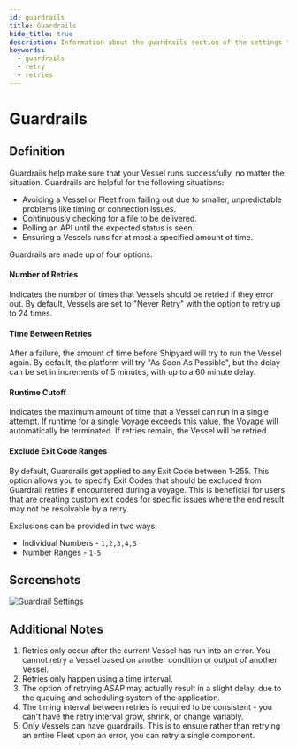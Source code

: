 ```yaml
---
id: guardrails
title: Guardrails
hide_title: true
description: Information about the guardrails section of the settings tab.
keywords:
  - guardrails
  - retry
  - retries
---
```


# Guardrails

## Definition

Guardrails help make sure that your Vessel runs successfully, no matter the situation. Guardrails are helpful for the following situations:
-  Avoiding a Vessel or Fleet from failing out due to smaller, unpredictable problems like timing or connection issues.
-  Continuously checking for a file to be delivered.
-  Polling an API until the expected status is seen.
-  Ensuring a Vessels runs for at most a specified amount of time.

Guardrails are made up of four options:

#### Number of Retries

Indicates the number of times that Vessels should be retried if they error out. By default, Vessels are set to "Never Retry" with the option to retry up to 24 times.

#### Time Between Retries

After a failure, the amount of time before Shipyard will try to run the Vessel again. By default, the platform will try "As Soon As Possible", but the delay can be set in increments of 5 minutes, with up to a 60 minute delay.

#### Runtime Cutoff

Indicates the maximum amount of time that a Vessel can run in a single attempt.
If runtime for a single Voyage exceeds this value, the Voyage will automatically
be terminated.
If retries remain, the Vessel will be retried.

#### Exclude Exit Code Ranges
By default, Guardrails get applied to any Exit Code between 1-255. This option allows you to specify Exit Codes that should be excluded from Guardrail retries if encountered during a voyage. This is beneficial for users that are creating custom exit codes for specific issues where the end result may not be resolvable by a retry.

Exclusions can be provided in two ways:
- Individual Numbers - `1,2,3,4,5`
- Number Ranges - `1-5`

## Screenshots

![Guardrail Settings](./GuardrailsRuntimeCutoff.png)

## Additional Notes

1. Retries only occur after the current Vessel has run into an error. You cannot retry a Vessel based on another condition or output of another Vessel.
2. Retries only happen using a time interval.
3. The option of retrying ASAP may actually result in a slight delay, due to the queuing and scheduling system of the application.
4. The timing interval between retries is required to be consistent - you can't have the retry interval grow, shrink, or change variably.
5. Only Vessels can have guardrails. This is to ensure rather than retrying an entire Fleet upon an error, you can retry a single component.
